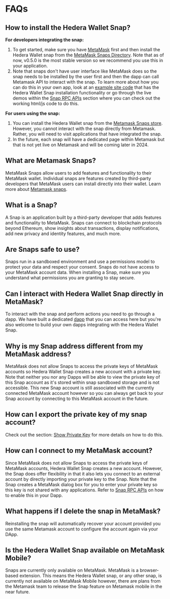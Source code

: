 # FAQs

## How to install the Hedera Wallet Snap?

**For developers integrating the snap:**

1. To get started, make sure you have [MetaMask](https://metamask.io/) first and then install the Hedera Wallet snap from the [MetaMask Snaps Directory](https://snaps.metamask.io/snap/npm/hashgraph/hedera-wallet-snap/). Note that as of now, v0.5.0 is the most stable version so we recommend you use this in your application.
2. Note that snaps don't have user interface like MetaMask does so the snap needs to be installed by the user first and then the dapp can call Metamask API to interact with the snap. To learn more about how you can do this in your own app, look at an [example site code](https://github.com/hashgraph/hedera-metamask-snaps/tree/main/packages/hedera-wallet-snap/packages/site) that has the Hedera Wallet Snap installation functionality or go through the live demos within the [Snap RPC APIs](../hedera-wallet-snap/snap-rpc-apis/) section where you can check out the working html/js code to do this.

**For users using the snap:**

1. You can install the Hedera Wallet snap from the [Metamask Snaps store](https://snaps.metamask.io/). However, you cannot interact with the snap directly from Metamask. Rather, you will need to visit applications that have integrated the snap.&#x20;
2. In the future, each snap will have a dedicated page within Metamask but that is not yet live on Metamask and will be coming later in 2024.

## What are Metamask Snaps?

MetaMask Snaps allow users to add features and functionality to their MetaMask wallet. Individual snaps are features created by third-party developers that MetaMask users can install directly into their wallet. Learn more about [Metamask snaps](https://metamask.io/snaps/).

## What is a Snap?

A Snap is an application built by a third-party developer that adds features and functionality to MetaMask. Snaps can connect to blockchain protocols beyond Ethereum, show insights about transactions, display notifications, add new privacy and identity features, and much more.

## Are Snaps safe to use?

Snaps run in a sandboxed environment and use a permissions model to protect your data and respect your consent. Snaps do not have access to your MetaMask account data. When installing a Snap, make sure you understand what permissions you are granting to stay secure.&#x20;

## Can I interact with Hedera Wallet Snap directly in MetaMask?

To interact with the snap and perform actions you need to go through a dapp. We have built a dedicated [dapp](https://pulse.tuum.tech/) that you can access here but you're also welcome to build your own dapps integrating with the Hedera Wallet Snap.

## Why is my Snap address different from my MetaMask address?

MetaMask does not allow Snaps to access the private keys of MetaMask accounts so Hedera Wallet Snap creates a new account with a private key. Note that neither you nor any Dapps will be able to view the private key of this Snap account as it's stored within snap sandboxed storage and is not accessible. This new Snap account is still associated with the currently connected MetaMask account however so you can always get back to your Snap account by connecting to this MetaMask account in the future.

## How can I export the private key of my snap account?

Check out the section: [Show Private Key](../hedera-wallet-snap/snap-rpc-apis/snap-state-apis/showaccountprivatekey.md) for more details on how to do this.

## How can I connect to my MetaMask account?

Since MetaMask does not allow Snaps to access the private keys of MetaMask accounts, Hedera Wallet Snap creates a new account. However, the Snap does offer flexibility in that it also lets you connect to an external account by directly importing your private key to the Snap. Note that the Snap creates a MetaMask dialog box for you to enter your private key so this key is not shared with any applications. Refer to [Snap RPC APIs](../hedera-wallet-snap/snap-rpc-apis/) on how to enable this in your Dapp.

## What happens if I delete the snap in MetaMask?

Reinstalling the snap will automatically recover your account provided you use the same Metamask account to configure the account again via your DApp.

## Is the Hedera Wallet Snap available on MetaMask Mobile?

Snaps are currently only available on MetaMask. MetaMask is a browser-based extension. This means the Hedera Wallet snap, or any other snap, is currently not available on MetaMask Mobile however, there are plans from the Metamask team to release the Snap feature on Metamask mobile in the near future.

